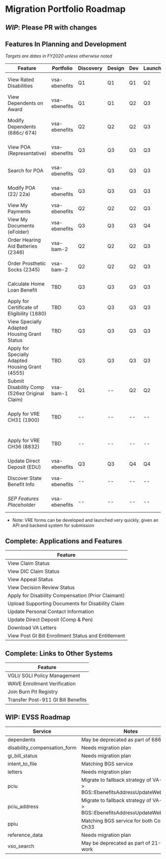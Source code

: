 # Migration Portfolio Roadmap

## _WIP_: Please PR with changes

## Features In Planning and Development

_Targets are dates in FY2020 unless otherwise noted_

| Feature                                             | Portfolio     | Discovery | Design    | Dev       | Launch    | Notes 
| --------------------------------------------------- | ------------- | --------- | --------- | --------- | --------- | -----
| View Rated Disabilities                             | vsa-ebenefits | Q1        | Q1        | Q1        | Q2        | Launch on EVSS; redev to BGS Q3
| View Dependents on Award                            | vsa-ebenefits | Q1        | Q1        | Q2        | Q3        | Launch with Modify
| Modify Dependents (686c/ 674)                       | vsa-ebenefits | Q2        | Q2        | Q2        | Q3        | New dev on full 2018 686c (EBN using 2014 686c)
| View POA (Representative)                           | vsa-ebenefits | Q3        | Q3        | Q3        | Q3        | Lighthouse integration (BGS)
| Search for POA                                      | vsa-ebenefits | Q3        | Q3        | Q3        | Q3        | Lighthouse integration (OGC System)
| Modify POA (22/ 22a)                                | vsa-ebenefits | Q3        | Q3        | Q3        | Q3        | Lighthouse integration (BGS)
| View My Payments                                    | vsa-ebenefits | Q2        | Q2        | Q2        | Q3        | BGS integration
| View My Documents (eFolder)                         | vsa-ebenefits | Q3        | Q3        | Q3        | Q4        | BGS integration
| Order Hearing Aid Batteries (2346)                  | vsa-bam-2     | Q2        | Q2        | Q2        | Q3        | New DLC integration required
| Order Prosthetic Socks (2345)                       | vsa-bam-2     | Q2        | Q2        | Q2        | Q3        | New DLC integration required
| Calculate Home Loan Benefit                         | TBD           | Q3        | Q3        | Q3        | Q3        | New LGY integration required
| Apply for Certificate of Eligibility (1880)         | TBD           | Q3        | Q3        | Q3        | Q3        | New LGY integration required
| View Specially Adapted Housing Grant Status         | TBD           | Q3        | Q3        | Q3        | Q3        | New LGY integration required
| Apply for Specially Adapted Housing Grant (4555)    | TBD           | Q3        | Q3        | Q3        | Q3        | New LGY integration required
| Submit Disability Comp (526ez Original Claim)       | vsa-bam-1     | Q1        | --        | Q2        | Q2        | Blocked by MPI updates
| Apply for VRE CH31 (1900)                           | TBD           | --        | --        | --        | --        | New VRE integration required (blocked)*
| Apply for VRE CH36 (8832)                           | TBD           | --        | --        | --        | --        | New VRE integration required (blocked)*
| Update Direct Deposit (EDU)                         | vsa-ebenefits | Q3        | Q3        | Q4        | Q4        | 
| Discover State Benefit Info                         | vsa-ebenefits | --        | --        | --        | --        | Requires Discovery and Documentation
| _SEP Features Placeholder_                          | vsa-ebenefits | --        | --        | --        | --        | Requires Discovery and Documentation

* Note: VRE forms can be developed and launched very quickly, given an API and backend system for submission

## Complete: Applications and Features

| Feature
| ------
| View Claim Status
| View DIC Claim Status 
| View Appeal Status                         
| View Decision Review Status                    
| Apply for Disability Compensation (Prior Claimant)
| Upload Supporting Documents for Disability Claim
| Update Personal Contact Information 
| Update Direct Deposit (Comp & Pen)
| Download VA Letters
| View Post GI Bill Enrollment Status and Entitlement

## Complete: Links to Other Systems

| Feature
| ------
| VGLI/ SGLI Policy Management
| WAVE Enrollment Verification
| Join Burn Pit Registry
| Transfer Post-911 GI Bill Benefits

## WIP: EVSS Roadmap

| Service                                             |  Notes 
| --------------------------------------------------- | -----
| dependents                                          | May be deprecated as part of 686c work
| disability_compensation_form                        | Needs migration plan
| gi_bill_status                                      | Needs migration plan
| intent_to_file                                      | Matching BGS service
| letters                                             | Needs migration plan
| pciu                                                | Migrate to fallback strategy of VA-Profile > BGS::EbenefitsAddressUpdateWebService
| pciu_address                                        | Migrate to fallback strategy of VA-Profile > BGS::EbenefitsAddressUpdateWebService
| ppiu                                                | Matching BGS service for both Comp and Ch33
| reference_data                                      | Needs migration plan
| vso_search                                          | May be deprecated as part of 21-22/a work


